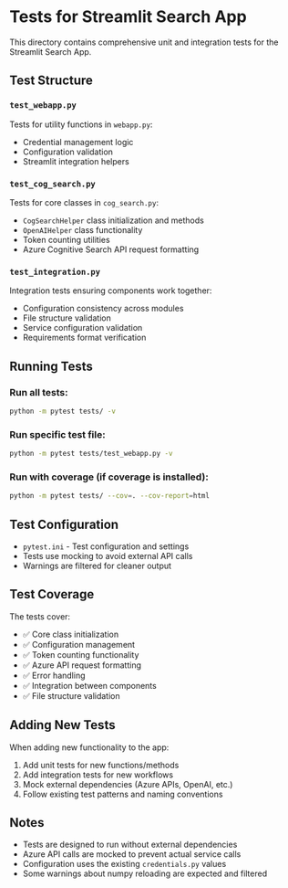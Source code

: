 # Tests for Streamlit Search App

This directory contains comprehensive unit and integration tests for the Streamlit Search App.

## Test Structure

### `test_webapp.py`
Tests for utility functions in `webapp.py`:
- Credential management logic
- Configuration validation
- Streamlit integration helpers

### `test_cog_search.py`  
Tests for core classes in `cog_search.py`:
- `CogSearchHelper` class initialization and methods
- `OpenAIHelper` class functionality
- Token counting utilities
- Azure Cognitive Search API request formatting

### `test_integration.py`
Integration tests ensuring components work together:
- Configuration consistency across modules
- File structure validation
- Service configuration validation
- Requirements format verification

## Running Tests

### Run all tests:
```bash
python -m pytest tests/ -v
```

### Run specific test file:
```bash
python -m pytest tests/test_webapp.py -v
```

### Run with coverage (if coverage is installed):
```bash
python -m pytest tests/ --cov=. --cov-report=html
```

## Test Configuration

- `pytest.ini` - Test configuration and settings
- Tests use mocking to avoid external API calls
- Warnings are filtered for cleaner output

## Test Coverage

The tests cover:
- ✅ Core class initialization
- ✅ Configuration management  
- ✅ Token counting functionality
- ✅ Azure API request formatting
- ✅ Error handling
- ✅ Integration between components
- ✅ File structure validation

## Adding New Tests

When adding new functionality to the app:

1. Add unit tests for new functions/methods
2. Add integration tests for new workflows
3. Mock external dependencies (Azure APIs, OpenAI, etc.)
4. Follow existing test patterns and naming conventions

## Notes

- Tests are designed to run without external dependencies
- Azure API calls are mocked to prevent actual service calls
- Configuration uses the existing `credentials.py` values
- Some warnings about numpy reloading are expected and filtered